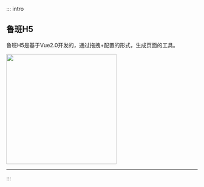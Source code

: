 ::: intro
<!-- ![Logo](https://cldup.com/7umchwdUBh.png) -->
## 鲁班H5
鲁班H5是基于Vue2.0开发的，通过拖拽+配置的形式，生成页面的工具。

<img src="https://s2.ax1x.com/2019/10/11/u7WzUx.gif" height="290" />
<!-- ### 鲁班H5是什么？ -->

<!-- {p:.flex.justify-around} -->

---
:::

<Vssue issueId="14" />
